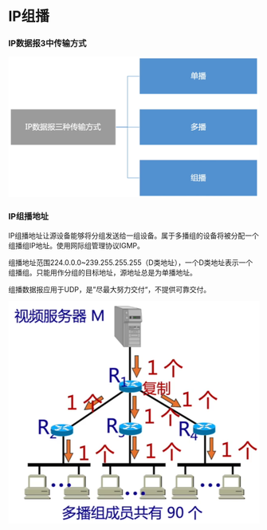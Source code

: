 # IP组播

### IP数据报3中传输方式

<img src="1.png" style="zoom:67%;" />

### IP组播地址

IP组播地址让源设备能够将分组发送给一组设备。属于多播组的设备将被分配一个组播组IP地址。使用网际组管理协议IGMP。

组播地址范围224.0.0.0~239.255.255.255（D类地址），一个D类地址表示一个组播组。只能用作分组的目标地址，源地址总是为单播地址。

组播数据报应用于UDP，是”尽最大努力交付“，不提供可靠交付。

<img src="2.png" style="zoom:67%;" />
